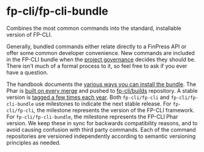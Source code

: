 fp-cli/fp-cli-bundle
=================

Combines the most common commands into the standard, installable version of FP-CLI.

Generally, bundled commands either relate directly to a FinPress API or offer some common developer convenience. New commands are included in the FP-CLI bundle when the [project governance](https://make.finpress.org/cli/handbook/contributions/governance/) decides they should be. There isn't much of a formal process to it, so feel free to ask if you ever have a question.

The handbook documents the [various ways you can install the bundle](https://make.finpress.org/cli/handbook/guides/installing/). The Phar is [built on every merge](https://github.com/fp-cli/fp-cli-bundle/blob/main/.github/workflows/deployment.yml) and pushed to [fp-cli/builds](https://github.com/fp-cli/builds) repository. A stable version is [tagged a few times each year](https://make.finpress.org/cli/handbook/contributions/release-checklist/).
Both `fp-cli/fp-cli` and `fp-cli/fp-cli-bundle` use milestones to indicate the next stable release. For `fp-cli/fp-cli`, the milestone represents the version of the FP-CLI framework. For `fp-cli/fp-cli-bundle`, the milestone represents the FP-CLI Phar version. We keep these in sync for backwards compatibility reasons, and to avoid causing confusion with third party commands. Each of the command repositories are versioned independently according to semantic versioning principles as needed.
